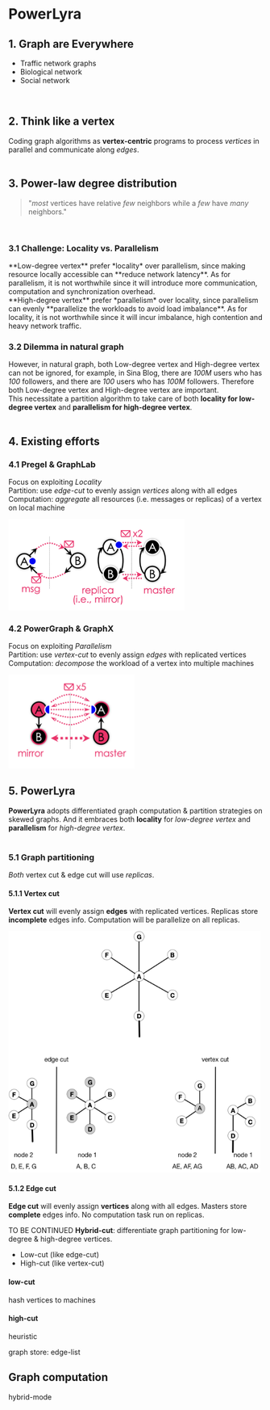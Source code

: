 # PowerLyra

## 1. Graph are Everywhere
- Traffic network graphs
- Biological network
- Social network
<br>

## 2. Think like a vertex
  Coding graph algorithms as **vertex-centric** programs to process *vertices* in parallel and
communicate along *edges*.
<br>
<br>

## 3. Power-law degree distribution
> "*most* vertices have relative *few* neighbors while a *few* have *many* neighbors."
<br>

### 3.1 Challenge: Locality vs. Parallelism
<p>
  **Low-degree vertex** prefer *locality* over parallelism, since making resource locally
accessible can **reduce network latency**. As for parallelism, it is not worthwhile since it
will introduce more communication, computation and synchronization overhead.<br>
  **High-degree vertex** prefer *parallelism* over locality, since parallelism can evenly
**parallelize the workloads to avoid load imbalance**. As for locality, it is not worthwhile
since it will incur imbalance, high contention and heavy network traffic.
<br>
<p>

### 3.2 Dilemma in natural graph
  However, in natural graph, both Low-degree vertex and High-degree vertex can not be
ignored, for example, in Sina Blog, there are *100M* users who has *100* followers, and there
are *100* users who has *100M* followers. Therefore both Low-degree vertex and High-degree
vertex are important.<br>
  This necessitate a partition algorithm to take care of both **locality for low-degree vertex**
and **parallelism for high-degree vertex**.
<br>
<br>

## 4. Existing efforts

### 4.1 Pregel & GraphLab
  Focus on exploiting *Locality* <br>
  Partition: use *edge-cut* to evenly assign *vertices* along with all edges <br>
  Computation: *aggregate* all resources (i.e. messages or replicas) of a vertex on local 
machine <br>

<img src="graphlab_pregel.png" alt="Pregel GraphLab" width="350"/>

### 4.2 PowerGraph & GraphX
  Focus on exploiting *Parallelism* <br>
  Partition: use *vertex-cut* to evenly assign *edges* with replicated vertices <br>
  Computation: *decompose* the workload of a vertex into multiple machines <br>

<img src="powergraph.png" alt="PowerGraph" width="250"/>

## 5. PowerLyra
  **PowerLyra** adopts differentiated graph computation & partition strategies on skewed graphs.
And it embraces both **locality** for *low-degree vertex* and **parallelism** for *high-degree 
vertex*.
<br>
<br>

### 5.1 Graph partitioning
  *Both* vertex cut & edge cut will use *replicas*.
<br>

#### 5.1.1 Vertex cut
  **Vertex cut** will evenly assign **edges** with replicated vertices.
  Replicas store **incomplete** edges info.
  Computation will be parallelize on all replicas.

<img src="edge-vertex-cut.png" alt="vertex cut & edge cut" width="500"/>

#### 5.1.2 Edge cut
  **Edge cut** will evenly assign **vertices** along with all edges.
  Masters store **complete** edges info.
  No computation task run on replicas.
<br>
  
TO BE CONTINUED
  **Hybrid-cut**: differentiate graph partitioning for low-degree & high-degree vertices.
- Low-cut (like edge-cut)
- High-cut (like vertex-cut)

#### low-cut
hash vertices to machines

#### high-cut
heuristic



graph store: edge-list



## Graph computation
hybrid-mode

